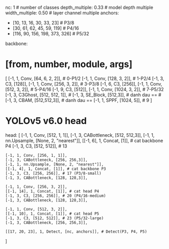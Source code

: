 nc: 1 # number of classes
depth_multiple: 0.33 # model depth multiple
width_multiple: 0.50 # layer channel multiple
anchors:
  - [10, 13, 16, 30, 33, 23] # P3/8
  - [30, 61, 62, 45, 59, 119] # P4/16
  - [116, 90, 156, 198, 373, 326] # P5/32

backbone:
  # [from, number, module, args]
  [
    [-1, 1, Conv, [64, 6, 2, 2]], # 0-P1/2
    [-1, 1, Conv, [128, 3, 2]], # 1-P2/4
    [-1, 3, C3, [128]],
    [-1, 1, Conv, [256, 3, 2]], # 3-P3/8
    [-1, 6, C3, [256]],
    [-1, 1, Conv, [512, 3, 2]], # 5-P4/16
    [-1, 9, C3, [512]],
    [-1, 1, Conv, [1024, 3, 2]], # 7-P5/32
    [-1, 3, C3Ghost, [512, 512, 1]],
    # [-1, 3, SE_Block, [512,3]], # danh dau ==
    # [-1, 3, CBAM, [512,512,3]], # danh dau ==
    [-1, 1, SPPF, [1024, 5]], # 9
  ]

# YOLOv5 v6.0 head
head: [
    [-1, 1, Conv, [512, 1, 1]],
    [-1, 3, CABottleneck, [512, 512,3]],
    [-1, 1, nn.Upsample, [None, 2, "nearest"]],
    [[-1, 6], 1, Concat, [1]], # cat backbone P4
    [-1, 3, C3, [512, 512]], # 13

    [-1, 1, Conv, [256, 1, 1]],
    [-1, 3, CABottleneck, [256, 256,3]],
    [-1, 1, nn.Upsample, [None, 2, "nearest"]],
    [[-1, 4], 1, Concat, [1]], # cat backbone P3
    [-1, 3, C3, [256, 256]], # 17 (P3/8-small)
    [-1, 3, CABottleneck, [128, 128,3]],

    [-1, 1, Conv, [256, 3, 2]],
    [[-1, 14], 1, Concat, [1]], # cat head P4
    [-1, 3, C3, [256, 256]], # 20 (P4/16-medium)
    [-1, 3, CABottleneck, [128, 128,3]],

    [-1, 1, Conv, [512, 3, 2]],
    [[-1, 10], 1, Concat, [1]], # cat head P5
    [-1, 3, C3, [512, 512]], # 23 (P5/32-large)
    [-1, 3, CABottleneck, [256, 256,3]],

    [[17, 20, 23], 1, Detect, [nc, anchors]], # Detect(P3, P4, P5)
  ]
